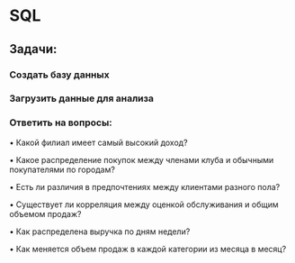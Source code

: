 # SQL

## Задачи:

### Создать базу данных
### Загрузить данные для анализа
### Ответить на вопросы:

• Какой филиал имеет самый высокий доход?

• Какое распределение покупок между членами клуба и обычными покупателями по городам?

• Есть ли различия в предпочтениях между клиентами разного пола?

• Существует ли корреляция между оценкой обслуживания и общим объемом продаж?

• Как распределена выручка по дням недели?

• Как меняется объем продаж в каждой категории из месяца в месяц?
